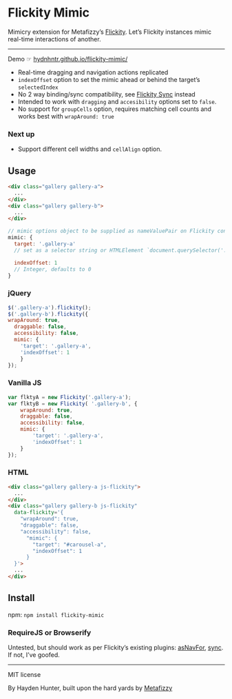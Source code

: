 # Flickity Mimic
Mimicry extension for Metafizzy’s [Flickity](http://flickity.metafizzy.co/). Let’s Flickity instances mimic real-time interactions of another.

---

Demo ☞ [hydnhntr.github.io/flickity-mimic/](http://hydnhntr.github.io/flickity-mimic/)

+ Real-time dragging and navigation actions replicated
+ `indexOffset` option to set the mimic ahead or behind the target’s `selectedIndex`
+ No 2 way binding/sync compatibility, see [Flickity Sync](https://github.com/metafizzy/flickity-sync) instead
+ Intended to work with `dragging` and `accesibility` options set to `false`.
+ No support for `groupCells` option, requires matching cell counts and works best with `wrapAround: true`

### Next up

+ Support different cell widths and `cellAlign` option.

## Usage

``` html
<div class="gallery gallery-a">
  ...
</div>
<div class="gallery gallery-b">
  ...
</div>
```

``` js
// mimic options object to be supplied as nameValuePair on Flickity config
mimic: {
  target: '.gallery-a'
  // set as a selector string or HTMLElement `document.querySelector('.gallery-a')`, `jQuery('.gallery-a')[0]`

  indexOffset: 1
  // Integer, defaults to 0
}
```


### jQuery

``` js
$('.gallery-a').flickity();
$('.gallery-b').flickity({
wrapAround: true,
  draggable: false,
  accessibility: false,
  mimic: {
    'target': '.gallery-a',
    'indexOffset': 1
	}
});
```

### Vanilla JS

``` js
var flktyA = new Flickity('.gallery-a');
var flktyB = new Flickity( '.gallery-b', {
	wrapAround: true,
	draggable: false,
	accessibility: false,
	mimic: {
		'target': '.gallery-a',
		'indexOffset': 1
	}
});
```

### HTML

``` html
<div class="gallery gallery-a js-flickity">
  ...
</div>
<div class="gallery gallery-b js-flickity"
  data-flickity='{
    "wrapAround": true, 
    "draggable": false, 
    "accessibility": false, 
      "mimic": {
        "target": "#carousel-a",
        "indexOffset": 1
      }
  }'>
  ...
</div>
```

## Install

npm: `npm install flickity-mimic`

### RequireJS or Browserify

Untested, but should work as per Flickity’s existing plugins: [asNavFor](https://github.com/metafizzy/flickity-as-nav-for), [sync](https://github.com/metafizzy/flickity-sync). If not, I’ve goofed.

---

MIT license

By Hayden Hunter, built upon the hard yards by [Metafizzy](http://metafizzy.co)
